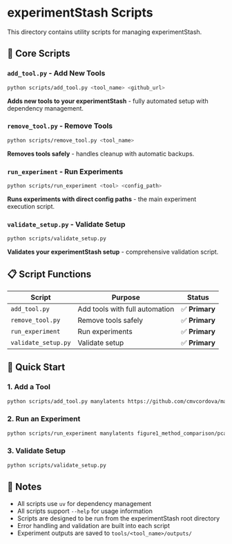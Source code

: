 # experimentStash Scripts

This directory contains utility scripts for managing experimentStash.

## 🚀 Core Scripts

### `add_tool.py` - Add New Tools
```bash
python scripts/add_tool.py <tool_name> <github_url>
```
**Adds new tools to your experimentStash** - fully automated setup with dependency management.

### `remove_tool.py` - Remove Tools
```bash
python scripts/remove_tool.py <tool_name>
```
**Removes tools safely** - handles cleanup with automatic backups.

### `run_experiment` - Run Experiments
```bash
python scripts/run_experiment <tool> <config_path>
```
**Runs experiments with direct config paths** - the main experiment execution script.

### `validate_setup.py` - Validate Setup
```bash
python scripts/validate_setup.py
```
**Validates your experimentStash setup** - comprehensive validation script.

## 📋 Script Functions

| Script | Purpose | Status |
|--------|---------|--------|
| `add_tool.py` | Add tools with full automation | ✅ **Primary** |
| `remove_tool.py` | Remove tools safely | ✅ **Primary** |
| `run_experiment` | Run experiments | ✅ **Primary** |
| `validate_setup.py` | Validate setup | ✅ **Primary** |

## 🎯 Quick Start

### 1. Add a Tool
```bash
python scripts/add_tool.py manylatents https://github.com/cmvcordova/manyLatents.git
```

### 2. Run an Experiment
```bash
python scripts/run_experiment manylatents figure1_method_comparison/pca_swissroll
```

### 3. Validate Setup
```bash
python scripts/validate_setup.py
```

## 📝 Notes

- All scripts use `uv` for dependency management
- All scripts support `--help` for usage information
- Scripts are designed to be run from the experimentStash root directory
- Error handling and validation are built into each script
- Experiment outputs are saved to `tools/<tool_name>/outputs/`
